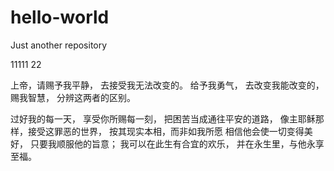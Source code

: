 # hello-world
Just another repository

11111 22

上帝，请赐予我平静， 
去接受我无法改变的。 
给予我勇气， 
去改变我能改变的， 
赐我智慧， 
分辨这两者的区别。 

过好我的每一天， 
享受你所赐每一刻， 
把困苦当成通往平安的道路， 
像主耶稣那样，接受这罪恶的世界， 
按其现实本相，而非如我所愿 
相信他会使一切变得美好， 
只要我顺服他的旨意； 
我可以在此生有合宜的欢乐， 
并在永生里，与他永享至福。
